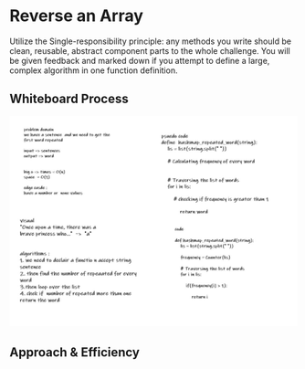# Reverse an Array

<!-- Description of the challenge -->

Utilize the Single-responsibility principle: any methods you write should be clean, reusable, abstract component parts to the whole challenge. You will be given feedback and marked down if you attempt to define a large, complex algorithm in one function definition.

## Whiteboard Process

<!-- Embedded whiteboard image -->

<img src ='./code31.jpg' />

## Approach & Efficiency
